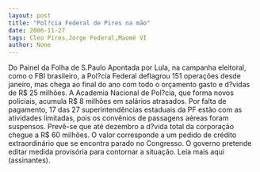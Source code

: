 ```yaml
---
layout: post
title: "Pol?cia Federal de Pires na mão"
date: 2006-11-27
tags: Cleo Pires,Jorge Federal,Maomé VI
author: None
---
```

Do Painel da Folha de S.Paulo
Apontada por Lula, na campanha eleitoral, como o FBI brasileiro, a Pol?cia Federal deflagrou 151 operações desde janeiro, mas chega ao final do ano com todo o orçamento gasto e d?vidas de R$ 25 milhões.
A Academia Nacional de Pol?cia, que forma novos policiais, acumula R$ 8 milhões em salários atrasados. Por falta de pagamento, 17 das 27 superintendências estaduais da PF estão com as atividades limitadas, pois os convênios de passagens aéreas foram suspensos. Prevê-se que até dezembro a d?vida total da corporação chegue a R$ 60 milhões. O valor corresponde a um pedido de crédito extraordinário que se encontra parado no Congresso. O governo pretende editar medida provisória para contornar a situação.
Leia mais aqui (assinantes). 